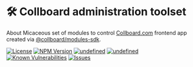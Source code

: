 # 🛠️ Collboard administration toolset

About
Micaceous set of modules to control [Collboard.com](https://collboard.com/) frontend app created via [@collboard/modules-sdk](https://www.npmjs.com/package/@collboard/modules-sdk).

<!--Badges-->

 [![License](https://img.shields.io/github/license/collboard/collboard-admin.svg?style=flat)](https://raw.githubusercontent.com/collboard/collboard-admin/master/LICENSE)
 [![NPM Version](https://badge.fury.io/js/@collboard%2Fcollboard-admin.svg)](https://www.npmjs.com/package/@collboard/collboard-admin)
 [![undefined](https://github.com/collboard/collboard-admin/actions/workflows/lint/badge.svg)](https://github.com/collboard/collboard-admin/actions/workflows/lint.yml)
 [![undefined](https://github.com/collboard/collboard-admin/actions/workflows/test/badge.svg)](https://github.com/collboard/collboard-admin/actions/workflows/test.yml)
 [![Known Vulnerabilities](https://snyk.io/test/github/collboard/collboard-admin/badge.svg)](https://snyk.io/test/github/collboard/collboard-admin)
 [![Issues](https://img.shields.io/github/issues/collboard/collboard-admin.svg?style=flat)](https://github.com/collboard/collboard-admin/issues)

<!--/Badges-->
